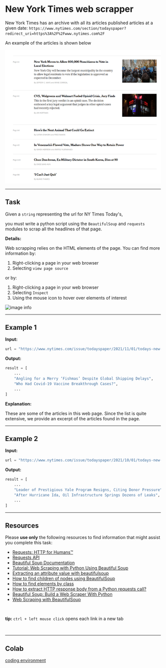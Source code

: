 # New York Times web scrapper

New York Times has an archive with all its articles published articles at a given date: `https://www.nytimes.com/section/todayspaper?redirect_uri=https%3A%2F%2Fwww.nytimes.com%2F`

An example of the articles is shown below

![image info](./rsz_nytimes.png)

___


## Task

Given a `string` representing the url for NY Times Today's,

you must write a python script using the `BeautifulSoup` and `requests` modules to scrap all the headlines of that page.

**Details:**

Web scrapping relies on the HTML elements of the page. You can find more information by:

1. Right-clicking a page in your web browser
1. Selecting `view page source`

or by:

1. Right-clicking a page in your web browser
1. Selecting `Inspect`
1. Using the mouse icon to hover over elements of interest

![image info](https://developer.mozilla.org/en-US/docs/Tools/Page_Inspector/How_to/Select_an_element/inspector-highlighted.png)

___

## Example 1

**Input:**

```python
url = "https://www.nytimes.com/issue/todayspaper/2021/11/01/todays-new-york-times"
```

**Output:**

```python
result = [
    ...
    "Angling for a Merry ‘Fishmas’ Despite Global Shipping Delays",
    "Who Had Covid-19 Vaccine Breakthrough Cases?",
    ...
]
```

**Explanation:**

These are some of the articles in this web page. Since the list is quite extensive, we provide an excerpt of the articles found in the page. 

___


## Example 2


**Input:**

```python
url = "https://www.nytimes.com/issue/todayspaper/2021/10/01/todays-new-york-times"
```

**Output:**

```python
result = [
    ...
    "Leader of Prestigious Yale Program Resigns, Citing Donor Pressure",
    "After Hurricane Ida, Oil Infrastructure Springs Dozens of Leaks",
    ...
]
```

___


## Resources

Please **use only** the following resources to find information that might assist you complete this task:

* [Requests: HTTP for Humans™](https://www.cs.ubc.ca/~msarthur/df_python-requests.html)
* [Requests API](https://www.cs.ubc.ca/~msarthur/df_python-requests-api.html)
* [Beautiful Soup Documentation](https://www.cs.ubc.ca/~msarthur/df_BeautifulSoup.html)
* [Tutorial: Web Scraping with Python Using Beautiful Soup](https://www.cs.ubc.ca/~msarthur/df_web-scraping-python-using-beautiful-soup.html)
* [Extracting an attribute value with beautifulsoup](https://www.cs.ubc.ca/~msarthur/df_extracting-an-attribute-value-with-beautifulsoup.html)
* [How to find children of nodes using BeautifulSoup](https://www.cs.ubc.ca/~msarthur/df_how-to-find-children-of-nodes-using-beautifulsoup.html)
* [How to find elements by class](https://www.cs.ubc.ca/~msarthur/df_how-to-find-elements-by-class.html)
* [How to extract HTTP response body from a Python requests call?](https://www.cs.ubc.ca/~msarthur/df_how-to-extract-http-response-body-from-a-python-requests-call.html)
* [Beautiful Soup: Build a Web Scraper With Python](https://www.cs.ubc.ca/~msarthur/df_beautiful-soup-web-scraper-python.html)
* [Web Scraping with BeautifulSoup](https://www.cs.ubc.ca/~msarthur/df_python-web-scraping-beautiful-soup.html)

<br>

**tip:** `ctrl + left mouse click` opens each link in a new tab

<br>

___

## Colab

[coding environment](https://colab.research.google.com/drive/1KWPqd2sNsrIjUx2zYULb-cCxBOOrP65j?usp=sharing)